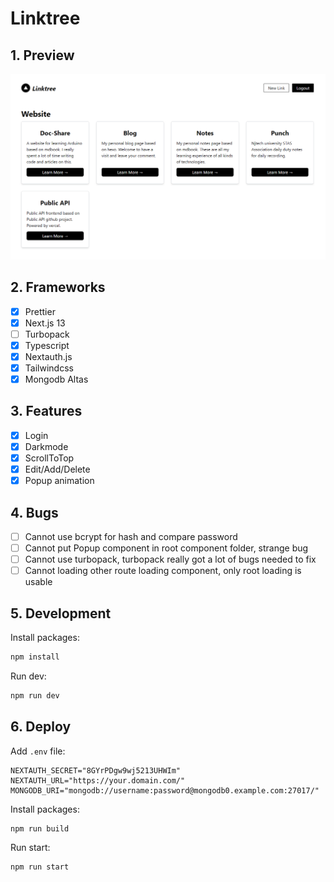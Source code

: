 # Linktree

## 1. Preview

![preview](./images/preview.png)

## 2. Frameworks

- [x] Prettier
- [x] Next.js 13
- [ ] Turbopack
- [x] Typescript
- [x] Nextauth.js
- [x] Tailwindcss
- [x] Mongodb Altas

## 3. Features

- [x] Login
- [x] Darkmode
- [x] ScrollToTop
- [x] Edit/Add/Delete
- [x] Popup animation

## 4. Bugs

- [ ] Cannot use bcrypt for hash and compare password
- [ ] Cannot put Popup component in root component folder, strange bug
- [ ] Cannot use turbopack, turbopack really got a lot of bugs needed to fix
- [ ] Cannot loading other route loading component, only root loading is usable

## 5. Development

Install packages:

```bash
npm install
```

Run dev:

```bash
npm run dev
```

## 6. Deploy

Add `.env` file:

```env
NEXTAUTH_SECRET="8GYrPDgw9wj5213UHWIm"
NEXTAUTH_URL="https://your.domain.com/"
MONGODB_URI="mongodb://username:password@mongodb0.example.com:27017/"
```

Install packages:

```bash
npm run build
```

Run start:

```bash
npm run start
```

